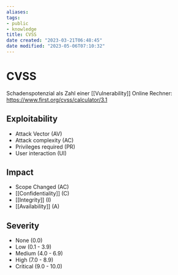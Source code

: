 ```yaml
---
aliases: 
tags: 
- public
- knowledge
title: CVSS
date created: "2023-03-21T06:48:45"
date modified: "2023-05-06T07:10:32"
---
```


# CVSS
Schadenspotenzial als Zahl einer [[Vulnerability]]
Online Rechner: https://www.first.org/cvss/calculator/3.1

## Exploitability
- Attack Vector (AV)
- Attack complexity (AC)
- Privileges required (PR)
- User interaction (UI)

## Impact
- Scope Changed (AC)
- [[Confidentiality]] (C)
- [[Integrity]] (I)
- [[Availability]] (A)

## Severity
- None (0.0)
- Low (0.1 - 3.9)
- Medium (4.0 - 6.9)
- High (7.0 - 8.9)
- Critical (9.0 - 10.0)
